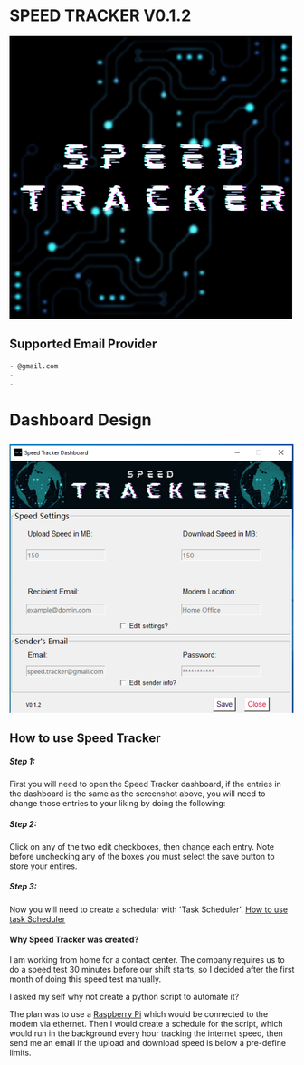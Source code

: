 <body>
<h1>SPEED TRACKER V0.1.2</h1>

<img src="res/image/Speed_Tracker_logo.png">

<h2>Supported Email Provider</h2>

    - @gmail.com
    - 
    - 

<h1>Dashboard Design</h1>

<img src="res/image/Speed_Tracker_Screenshot.png">

<h2>How to use Speed Tracker</h2>
<p>

<h5>Step 1:</h5>
    First you will need to open the Speed Tracker dashboard,
    if the entries in the dashboard is the same as the screenshot above,
    you will need to change those entries to your liking by doing the following:

<h5>Step 2:</h5>
    Click on any of the two edit checkboxes, then change each entry.
    Note before unchecking any of the boxes you must select the save button
    to store your entires.

<h5>Step 3:</h5>
    Now you will need to create a schedular with 'Task Scheduler'.
    <a href="https://www.youtube.com/channel/UCg6m_8coxXFFPdzF4B7tN_Q/featured">How to use task Scheduler</a>



<h4>Why Speed Tracker was created?</h4>
<p>
I am working from home for a contact center.
The company requires us to do a speed test 30 minutes before our shift starts,
so I decided after the first month of doing this speed test manually.

I asked my self why not create a python script to automate it?

The plan was to use a <a href="https://en.wikipedia.org/wiki/Raspberry_Pi#:~:text=The%20Raspberry%20Pi%204%20Model,HDMI%20(HDMI%20Type%20D)%20ports">Raspberry Pi</a> which would be connected to the modem via ethernet.
Then I would create a schedule for the script, which would run in the background every hour tracking the
internet speed, then send me an email if the upload and download speed is below a pre-define limits.</p>

</body>
